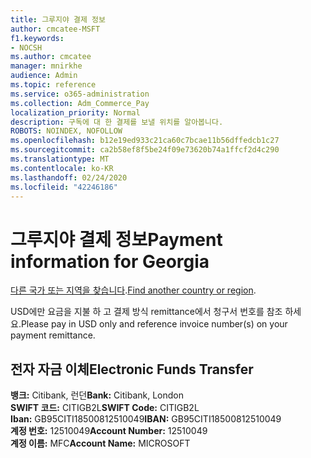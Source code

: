 ```yaml
---
title: 그루지야 결제 정보
author: cmcatee-MSFT
f1.keywords:
- NOCSH
ms.author: cmcatee
manager: mnirkhe
audience: Admin
ms.topic: reference
ms.service: o365-administration
ms.collection: Adm_Commerce_Pay
localization_priority: Normal
description: 구독에 대 한 결제를 보낼 위치를 알아봅니다.
ROBOTS: NOINDEX, NOFOLLOW
ms.openlocfilehash: b12e19ed933c21ca60c7bcae11b56dffedcb1c27
ms.sourcegitcommit: ca2b58ef8f5be24f09e73620b74a1ffcf2d4c290
ms.translationtype: MT
ms.contentlocale: ko-KR
ms.lasthandoff: 02/24/2020
ms.locfileid: "42246186"
---
```

# <a name="payment-information-for-georgia"></a><span data-ttu-id="2ce8c-103">그루지야 결제 정보</span><span class="sxs-lookup"><span data-stu-id="2ce8c-103">Payment information for Georgia</span></span>

<span data-ttu-id="2ce8c-104">[다른 국가 또는 지역을 찾습니다](../billing-and-payments/pay-for-your-subscription.md).</span><span class="sxs-lookup"><span data-stu-id="2ce8c-104">[Find another country or region](../billing-and-payments/pay-for-your-subscription.md).</span></span>

<span data-ttu-id="2ce8c-105">USD에만 요금을 지불 하 고 결제 방식 remittance에서 청구서 번호를 참조 하세요.</span><span class="sxs-lookup"><span data-stu-id="2ce8c-105">Please pay in USD only and reference invoice number(s) on your payment remittance.</span></span>

## <a name="electronic-funds-transfer"></a><span data-ttu-id="2ce8c-106">전자 자금 이체</span><span class="sxs-lookup"><span data-stu-id="2ce8c-106">Electronic Funds Transfer</span></span>

<span data-ttu-id="2ce8c-107">**뱅크:** Citibank, 런던</span><span class="sxs-lookup"><span data-stu-id="2ce8c-107">**Bank:** Citibank, London</span></span>  
<span data-ttu-id="2ce8c-108">**SWIFT 코드:** CITIGB2L</span><span class="sxs-lookup"><span data-stu-id="2ce8c-108">**SWIFT Code:** CITIGB2L</span></span>  
<span data-ttu-id="2ce8c-109">**Iban:** GB95CITI18500812510049</span><span class="sxs-lookup"><span data-stu-id="2ce8c-109">**IBAN:** GB95CITI18500812510049</span></span>  
<span data-ttu-id="2ce8c-110">**계정 번호:** 12510049</span><span class="sxs-lookup"><span data-stu-id="2ce8c-110">**Account Number:** 12510049</span></span>  
<span data-ttu-id="2ce8c-111">**계정 이름:** MFC</span><span class="sxs-lookup"><span data-stu-id="2ce8c-111">**Account Name:** MICROSOFT</span></span>  